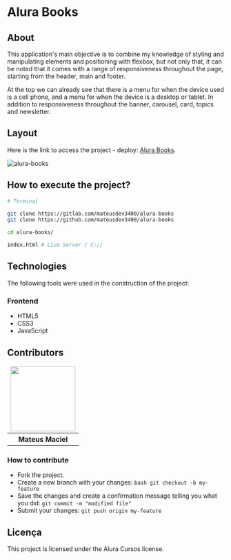 # Alura Books

## About

This application's main objective is to combine my knowledge of styling and manipulating elements and positioning with flexbox, but not only that, it can be noted that it comes with a range of responsiveness throughout the page, starting from the header, main and footer.

At the top we can already see that there is a menu for when the device used is a cell phone, and a menu for when the device is a desktop or tablet. In addition to responsiveness throughout the banner, carousel, card, topics and newsletter.

## Layout

Here is the link to access the project - deploy:
[Alura Books](https://alura-books-ochre-nu.vercel.app/).

![alura-books](assets/images/alura-books.gif)

## How to execute the project?

```bash
# Terminal

git clone https://gitlab.com/mateusdev3400/alura-books
git clone https://github.com/mateusdev3400/alura-books

cd alura-books/

index.html # Live Server / C://
```

## Technologies

The following tools were used in the construction of the project:

### Frontend

- HTML5
- CSS3
- JavaScript

## Contributors

<table>
    <thead>
        <tr>
            <td>
                <img src="https://avatars.githubusercontent.com/u/150593372?v=4" width="150px"/>
            </td>
        </tr>
    </thead>
    <tbody>
        <tr>
            <th>Mateus Maciel</th>
        </tr>
    </tbody>
</table>

### How to contribute

- Fork the project.
- Create a new branch with your changes: ```bash git checkout -b my-feature```
- Save the changes and create a confirmation message telling you what you did: ```git commit -m "modified file"```
- Submit your changes: ```git push origin my-feature```

## Licença

This project is licensed under the Alura Cursos license.